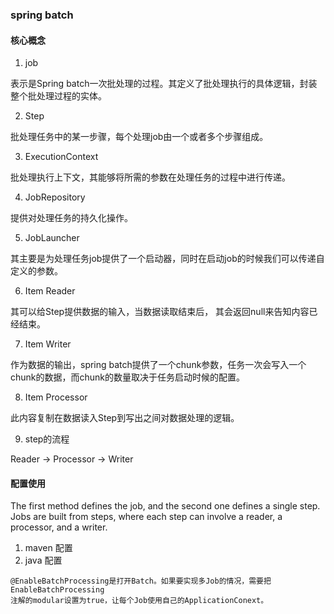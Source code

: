 ### spring batch

#### 核心概念

1. job

表示是Spring batch一次批处理的过程。其定义了批处理执行的具体逻辑，封装整个批处理过程的实体。

2. Step

批处理任务中的某一步骤，每个处理job由一个或者多个步骤组成。

3. ExecutionContext

批处理执行上下文，其能够将所需的参数在处理任务的过程中进行传递。

4. JobRepository

提供对处理任务的持久化操作。

5. JobLauncher

其主要是为处理任务job提供了一个启动器，同时在启动job的时候我们可以传递自定义的参数。

6. Item Reader

其可以给Step提供数据的输入，当数据读取结束后， 其会返回null来告知内容已经结束。

7. Item Writer

作为数据的输出，spring batch提供了一个chunk参数，任务一次会写入一个chunk的数据，而chunk的数量取决于任务启动时候的配置。

8. Item Processor

此内容复制在数据读入Step到写出之间对数据处理的逻辑。

9. step的流程

Reader -> Processor -> Writer

#### 配置使用

The first method defines the job, and the second one defines a single step. Jobs are built from steps, where each step
can involve a reader, a processor, and a writer.

1. maven 配置
2. java 配置

``` 
@EnableBatchProcessing是打开Batch。如果要实现多Job的情况，需要把EnableBatchProcessing
注解的modular设置为true，让每个Job使用自己的ApplicationConext。
```
